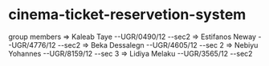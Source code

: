 # cinema-ticket-reservetion-system

group members
=> Kaleab Taye --UGR/0490/12 --sec2
=> Estifanos Neway --UGR/4776/12 --sec2
=> Beka Dessalegn --UGR/4605/12 --sec 2
=> Nebiyu Yohannes --UGR/8159/12 --sec 3
=> Lidiya Melaku --UGR/3565/12  --sec2

